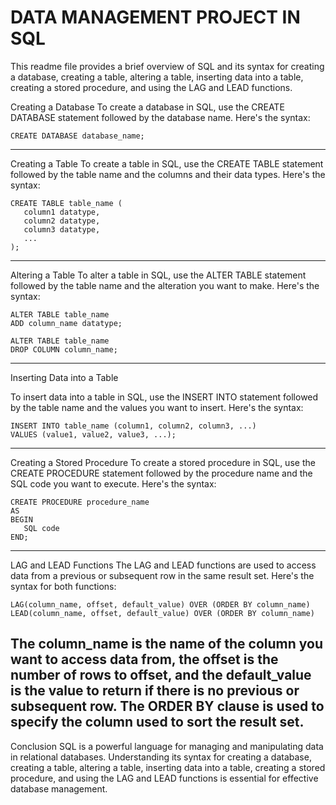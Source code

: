 
# DATA MANAGEMENT PROJECT IN SQL

This readme file provides a brief overview of SQL and its syntax for creating a database, creating a table, altering a table, inserting data into a table, creating a stored procedure, and using the LAG and LEAD functions.

Creating a Database
To create a database in SQL, use the CREATE DATABASE statement followed by the database name. Here's the syntax:

```
CREATE DATABASE database_name;
```
---------------------------------------------------------------------------------------------------------------------------------------------------------------------
Creating a Table
To create a table in SQL, use the CREATE TABLE statement followed by the table name and the columns and their data types. Here's the syntax:

```
CREATE TABLE table_name (
   column1 datatype,
   column2 datatype,
   column3 datatype,
   ...
);
```
-----------------------------------------------------------------------------------------------------------------------------------------------------------------------
Altering a Table
To alter a table in SQL, use the ALTER TABLE statement followed by the table name and the alteration you want to make. Here's the syntax:

```
ALTER TABLE table_name
ADD column_name datatype;

ALTER TABLE table_name
DROP COLUMN column_name;
```
-----------------------------------------------------------------------------------------------------------------------------------------------------------------------
Inserting Data into a Table

To insert data into a table in SQL, use the INSERT INTO statement followed by the table name and the values you want to insert. Here's the syntax:

```
INSERT INTO table_name (column1, column2, column3, ...)
VALUES (value1, value2, value3, ...);
```
----------------------------------------------------------------------------------------------------------------------------------------------------------------------
Creating a Stored Procedure
To create a stored procedure in SQL, use the CREATE PROCEDURE statement followed by the procedure name and the SQL code you want to execute. Here's the syntax:

```
CREATE PROCEDURE procedure_name
AS
BEGIN
   SQL code
END;
```
-----------------------------------------------------------------------------------------------------------------------------------------------------------------------
LAG and LEAD Functions
The LAG and LEAD functions are used to access data from a previous or subsequent row in the same result set. Here's the syntax for both functions:

```
LAG(column_name, offset, default_value) OVER (ORDER BY column_name)
LEAD(column_name, offset, default_value) OVER (ORDER BY column_name)
```
The column_name is the name of the column you want to access data from, the offset is the number of rows to offset, and the default_value is the value to return if there is no previous or subsequent row. The ORDER BY clause is used to specify the column used to sort the result set.
-----------------------------------------------------------------------------------------------------------------------------------------------------------------------
Conclusion
SQL is a powerful language for managing and manipulating data in relational databases. Understanding its syntax for creating a database, creating a table, altering a table, inserting data into a table, creating a stored procedure, and using the LAG and LEAD functions is essential for effective database management.





